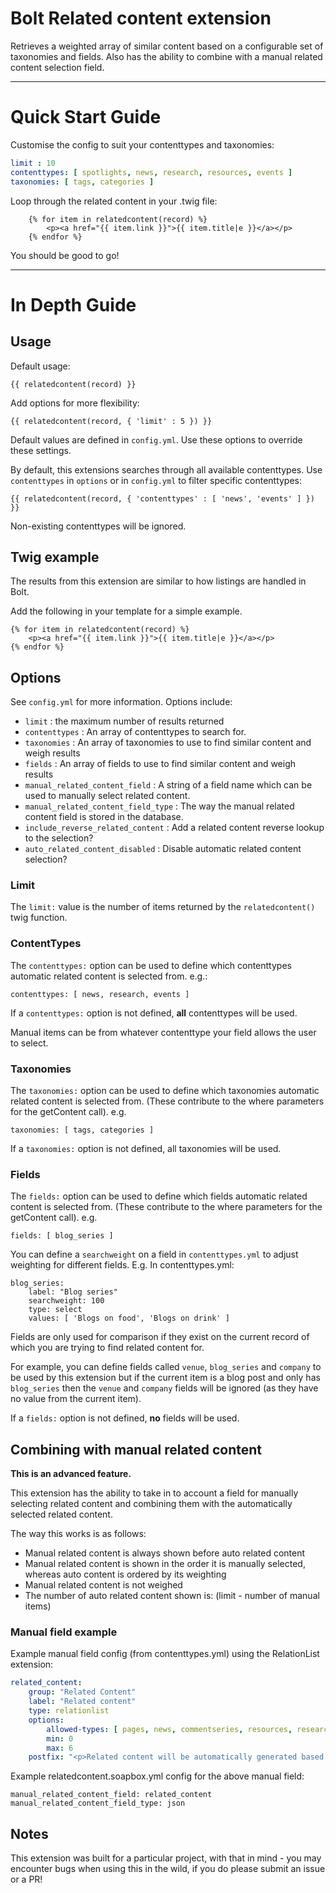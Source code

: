# Bolt Related content extension

Retrieves a weighted array of similar content based on a configurable set of taxonomies and fields. Also has the ability to combine with a manual related content selection field. 

---

# Quick Start Guide

Customise the config to suit your contenttypes and taxonomies:

```yml
limit : 10
contenttypes: [ spotlights, news, research, resources, events ]
taxonomies: [ tags, categories ]
```

Loop through the related content in your .twig file:

```twig
    {% for item in relatedcontent(record) %}
        <p><a href="{{ item.link }}">{{ item.title|e }}</a></p>
    {% endfor %}
```

You should be good to go!

---

# In Depth Guide

## Usage

Default usage:

    {{ relatedcontent(record) }}

Add options for more flexibility:

    {{ relatedcontent(record, { 'limit' : 5 }) }}

Default values are defined in `config.yml`. Use these options to override these settings.

By default, this extensions searches through all available contenttypes. Use `contenttypes` in `options` or in `config.yml` to filter specific contenttypes:

    {{ relatedcontent(record, { 'contenttypes' : [ 'news', 'events' ] }) }}

Non-existing contenttypes will be ignored.


## Twig example

The results from this extension are similar to how listings are handled in Bolt.

Add the following in your template for a simple example.

    {% for item in relatedcontent(record) %}
        <p><a href="{{ item.link }}">{{ item.title|e }}</a></p>
    {% endfor %}


## Options

See `config.yml` for more information. Options include:

* `limit` : the maximum number of results returned
* `contenttypes` : An array of contenttypes to search for.
* `taxonomies` : An array of taxonomies to use to find similar content and weigh results
* `fields` : An array of fields to use to find similar content and weigh results
* `manual_related_content_field` : A string of a field name which can be used to manually select related content.
* `manual_related_content_field_type` : The way the manual related content field is stored in the database.
* `include_reverse_related_content` : Add a related content reverse lookup to the selection?
* `auto_related_content_disabled` : Disable automatic related content selection?

### Limit
The `limit:` value is the number of items returned by the `relatedcontent()` twig function.

### ContentTypes
The `contenttypes:` option can be used to define which contenttypes automatic related content is selected from. e.g.:

```
contenttypes: [ news, research, events ]
```

If a `contenttypes:` option is not defined, **all** contenttypes will be used. 

Manual items can be from whatever contenttype your field allows the user to select.

### Taxonomies
The `taxonomies:` option can be used to define which taxonomies automatic related content is selected from. (These contribute to the where parameters for the getContent call). e.g.

```
taxonomies: [ tags, categories ]
```

If a `taxonomies:` option is not defined, all taxonomies will be used.

### Fields
The `fields:` option can be used to define which fields automatic related content is selected from. (These contribute to the where parameters for the getContent call). e.g. 

```
fields: [ blog_series ]
```

You can define a `searchweight` on a field in `contenttypes.yml` to adjust weighting for different fields. E.g. In contenttypes.yml:

```
blog_series:
    label: "Blog series"
    searchweight: 100
    type: select
    values: [ 'Blogs on food', 'Blogs on drink' ]
```

Fields are only used for comparison if they exist on the current record of which you are trying to find related content for. 

For example, you can define fields called `venue`, `blog_series` and `company` to be used by this extension but if the current item is a blog post and only has `blog_series` then the `venue` and `company` fields will be ignored (as they have no value from the current item).

If a `fields:` option is not defined, **no** fields will be used.


## Combining with manual related content

**This is an advanced feature.** 

This extension has the ability to take in to account a field for manually selecting related content and combining them with the automatically selected related content.

The way this works is as follows:
- Manual related content is always shown before auto related content
- Manual related content is shown in the order it is manually selected, whereas auto content is ordered by its weighting
- Manual related content is not weighed
- The number of auto related content shown is: (limit - number of manual items)

### Manual field example 

Example manual field config (from contenttypes.yml) using the RelationList extension:
```yml
related_content:
    group: "Related Content"
    label: "Related content"
    type: relationlist
    options:
        allowed-types: [ pages, news, commentseries, resources, research, projects, events, eventseries, people, jobs, charts, media ]
        min: 0
        max: 6
    postfix: "<p>Related content will be automatically generated based on categories and tagging if this field is left empty or not enough pieces are manually defined.</p>"
```

Example relatedcontent.soapbox.yml config for the above manual field:

```ymml
manual_related_content_field: related_content
manual_related_content_field_type: json
```

## Notes

This extension was built for a particular project, with that in mind - you may encounter bugs when using this in the wild, if you do please submit an issue or a PR!
